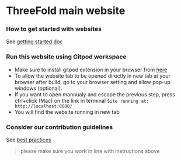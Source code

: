 
# ThreeFold main website

### How to get started with websites

See [getting started doc](https://github.com/threefoldfoundation/www_examplesite/blob/development/manual/install.md)


### Run this website using Gitpod workspace
 - Make sure to install gitpod extension in your browser from [here](https://www.gitpod.io/docs/browser-extension/)
 - To allow the website tab to be opened directly in new tab at your browser after build, go to your browser setting and allow pop-up windows (optional).
 - If you want to open mannualy and escape the previous step, press ctrl+click (Mac) on the link in terminal ``` Site running at: http://localhost:8080/  ```
 - You will find the website running in new tab


### Consider our contribution guidelines

See [best practices](https://github.com/threefoldfoundation/www_examplesite/blob/development/manual/contribute.md)

> please make sure you work in line with instructions above
